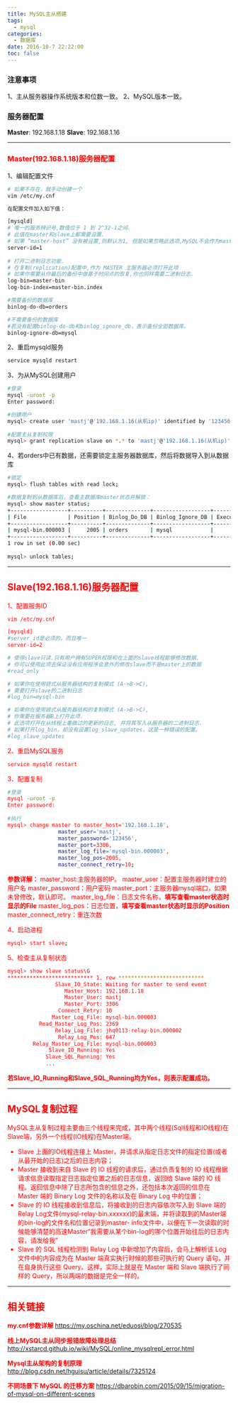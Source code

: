 ```yaml
---
title: MySQL主从搭建
tags:
  - mysql
categories:
  - 数据库
date: 2016-10-7 22:22:00
toc: false
---
```


### 注意事项
1、主从服务器操作系统版本和位数一致。
2、MySQL版本一致。

### 服务器配置
**Master**: 192.168.1.18
**Slave**: 192.168.1.16

---

### <font style="color:red">Master(192.168.1.18)服务器配置</font>
1、编辑配置文件

```bash
# 如果不存在，就手动创建一个
vim /etc/my.cnf

在配置文件加入如下值：

[mysqld]  
# 唯一的服务辨识号,数值位于 1 到 2^32-1之间.
# 此值在master和slave上都需要设置.
# 如果 “master-host” 没有被设置,则默认为1, 但是如果忽略此选项,MySQL不会作为master生效.
server-id=1
  
# 打开二进制日志功能.
# 在复制(replication)配置中,作为 MASTER 主服务器必须打开此项
# 如果你需要从你最后的备份中做基于时间点的恢复,你也同样需要二进制日志.   
log-bin=master-bin
log-bin-index=master-bin.index

#需要备份的数据库  
binlog-do-db=orders

#不需要备份的数据库
#若没有配置binlog-do-db和binlog_ignore_db，表示备份全部数据库。
binlog-ignore-db=mysql

```

<!-- more -->

2、重启mysqld服务
```bash
service mysqld restart
```
 
3、为从MySQL创建用户
```bash
#登录
mysql -uroot -p
Enter password: 

#创建用户
mysql> create user 'mastj'@'192.168.1.16(从机ip)' identified by '123456';
        
#配置主从复制权限
mysql> grant replication slave on *.* to 'mastj'@'192.168.1.16(从机ip)' identified by '123456';
```

4、若orders中已有数据，还需要锁定主服务器数据库，然后将数据导入到从数据库
```bash
#锁定
mysql> flush tables with read lock;

#数据复制到从数据库后，查看主数据库master状态并解锁：
mysql> show master status;  
+------------------+----------+--------------+------------------+-------------------+  
| File             | Position | Binlog_Do_DB | Binlog_Ignore_DB | Executed_Gtid_Set |  
+------------------+----------+--------------+------------------+-------------------+  
| mysql-bin.000003 |     2005 | orders       | mysql            |                   |  
+------------------+----------+--------------+------------------+-------------------+  
1 row in set (0.00 sec)  
  
mysql> unlock tables; 
```

---

## <font style="color:red">Slave(192.168.1.16)服务器配置<font>
1、配置服务ID
```bash
vim /etc/my.cnf 

[mysqld]
#server_id是必须的，而且唯一
server-id=2

# 使得slave只读.只有用户拥有SUPER权限和在上面的slave线程能够修改数据.
# 你可以使用此项去保证没有应用程序会意外的修改slave而不是master上的数据
#read_only

# 如果你在使用链式从服务器结构的复制模式 (A->B->C),
# 需要打开slave的二进制日志
#log_bin=mysql-bin

# 如果你在使用链式从服务器结构的复制模式 (A->B->C),
# 你需要在服务器B上打开此项.
# 此选项打开在从线程上重做过的更新的日志, 并将其写入从服务器的二进制日志.
# 如果打开log_bin，却没有设置log_slave_updates，这是一种错误的配置。
#log_slave_updates

```

2、重启MySQL服务
```bash
service mysqld restart
```

3、配置复制
```bash
#登录
mysql -uroot -p
Enter password: 
       
#执行
mysql> change master to master_host='192.168.1.18',
                master_user='mastj',
                master_password='123456',
                master_port=3306,
                master_log_file='mysql-bin.000003',
                master_log_pos=2005,
                master_connect_retry=10;
```

**参数详解：**
master_host:主服务器的IP。
master_user：配置主服务器时建立的用户名
master_password：用户密码
master_port：主服务器mysql端口，如果未曾修改，默认即可。
master_log_file：日志文件名称，**填写查看master状态时显示的File**
master_log_pos：日志位置，**填写查看master状态时显示的Position**
master_connect_retry：重连次数

4、启动进程
```bash
mysql> start slave;
```

5、检查主从复制状态
```bash
mysql> show slave status\G  
*************************** 1. row ***************************  
               Slave_IO_State: Waiting for master to send event  
                  Master_Host: 192.168.1.18  
                  Master_User: mastj  
                  Master_Port: 3306  
                Connect_Retry: 10  
              Master_Log_File: mysql-bin.000003  
          Read_Master_Log_Pos: 2369  
               Relay_Log_File: jhq0113-relay-bin.000002  
                Relay_Log_Pos: 647  
        Relay_Master_Log_File: mysql-bin.000003  
             Slave_IO_Running: Yes  
            Slave_SQL_Running: Yes  
            ...
```

**若Slave_IO_Running和Slave_SQL_Running均为Yes，则表示配置成功。**

---

## MySQL复制过程
MySQL主从复制过程主要由三个线程来完成，其中两个线程(Sql线程和IO线程)在Slave端，另外一个线程(IO线程)在Master端。
- Slave 上面的IO线程连接上 Master，并请求从指定日志文件的指定位置(或者从最开始的日志)之后的日志内容；
- Master 接收到来自 Slave 的 IO 线程的请求后，通过负责复制的 IO 线程根据请求信息读取指定日志指定位置之后的日志信息，返回给 Slave 端的 IO 线程。返回信息中除了日志所包含的信息之外，还包括本次返回的信息在 Master 端的 Binary Log 文件的名称以及在 Binary Log 中的位置；
- Slave 的 IO 线程接收到信息后，将接收到的日志内容依次写入到 Slave 端的Relay Log文件(mysql-relay-bin.xxxxxx)的最末端，并将读取到的Master端的bin-log的文件名和位置记录到master- info文件中，以便在下一次读取的时候能够清楚的高速Master“我需要从某个bin-log的哪个位置开始往后的日志内容，请发给我”
- Slave 的 SQL 线程检测到 Relay Log 中新增加了内容后，会马上解析该 Log 文件中的内容成为在 Master 端真实执行时候的那些可执行的 Query 语句，并在自身执行这些 Query。这样，实际上就是在 Master 端和 Slave 端执行了同样的 Query，所以两端的数据是完全一样的。

---

## 相关链接

**my.cnf参数详解**
https://my.oschina.net/eduosi/blog/270535

**<font style="color:red">线上MySQL主从同步报错故障处理总结</font>**
http://xstarcd.github.io/wiki/MySQL/online_mysqlrepl_error.html

**Mysql主从架构的复制原理**
http://blog.csdn.net/hguisu/article/details/7325124

**不同场景下 MySQL 的迁移方案**
https://dbarobin.com/2015/09/15/migration-of-mysql-on-different-scenes

<br/>